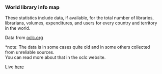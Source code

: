 ### World library info map

These statistics include data, if available, for the total number of libraries, librarians, volumes, expenditures, and users for every country and territory in the world.  

Data from [oclc.org](https://www.oclc.org/en/global-library-statistics.html)  

*note: The data is in some cases quite old and in some others collected from unreliable sources.  
You can read more about that in the oclc website.

Live [here](https://fraasi.github.io/World-libraries-map/)
